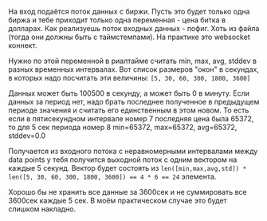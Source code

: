 На вход подаётся поток данных с биржи. Пусть это будет только одна биржа и тебе приходит только одна 
переменная - цена битка в долларах.
Как реализуешь поток входных данных - пофиг. Хоть из файла (тогда они должны быть с таймстемпами). 
На практике это websocket коннект.

Нужно по этой переменной в риалтайме считать min, max, avg, stddev в разных временных интервалах. 
Вот список размеров "окон" в секундах, в которых надо посчитать эти величины: `[5, 30, 60, 300, 1800, 3600]`

Данных может быть 100500 в секунду, а может быть 0  в минуту. Если данных за период нет, надо брать последнее 
полученное в предыдущем периоде значения и считать его единственным в этом новом. 
То есть если в пятисекундном интервале номер 7 последняя цена была 65372, то для 5 сек периода номер 8
min=65372, max=65372, avg=65372, stddev=0.0

Получается из входного потока с неравномерными интервалами между data points у тебя получится выходной поток 
с одним вектором на каждые 5 секунд.
Вектор будет состоять из `len([min,max,avg,std]) * len([5, 30, 60, 300, 1800, 3600]) == 4 * 6 == 24` элемента.

Хорошо бы не хранить все данные за 3600сек и не суммировать все 3600сек каждые 5 сек. 
В моём практическом случае это будет слишком накладно.